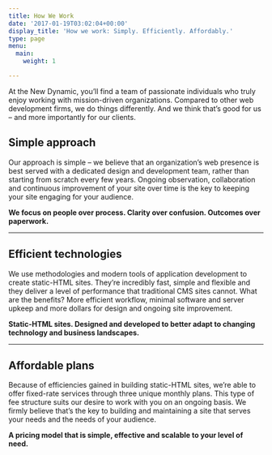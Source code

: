 ```yaml
---
title: How We Work
date: '2017-01-19T03:02:04+00:00'
display_title: 'How we work: Simply. Efficiently. Affordably.'
type: page
menu:
  main:
    weight: 1

---
```

At the New Dynamic, you’ll find a team of passionate individuals who truly enjoy working with mission-driven organizations. Compared to other web development firms, we do things differently. And we think that’s good for us – and more importantly for our clients.


## Simple approach

Our approach is simple – we believe that an organization’s web presence is best served with a dedicated design and development team, rather than starting from scratch every few years. Ongoing observation, collaboration and continuous improvement of your site over time is the key to keeping your site engaging for your audience.

**We focus on people over process. Clarity over confusion. Outcomes over paperwork.**

---

## Efficient technologies

We use methodologies and modern tools of application development to create static-HTML sites. They’re incredibly fast, simple and flexible and they deliver a level of performance that traditional CMS sites cannot. What are the benefits? More efficient workflow, minimal software and server upkeep and more dollars for design and ongoing site improvement.

**Static-HTML sites. Designed and developed to better adapt to changing technology and business landscapes.**

---

## Affordable plans

Because of efficiencies gained in building static-HTML sites, we’re able to offer fixed-rate services through three unique monthly plans. This type of fee structure suits our desire to work with you on an ongoing basis. We firmly believe that’s the key to building and maintaining a site that serves your needs and the needs of your audience.

**A pricing model that is simple, effective and scalable to your level of need.**
